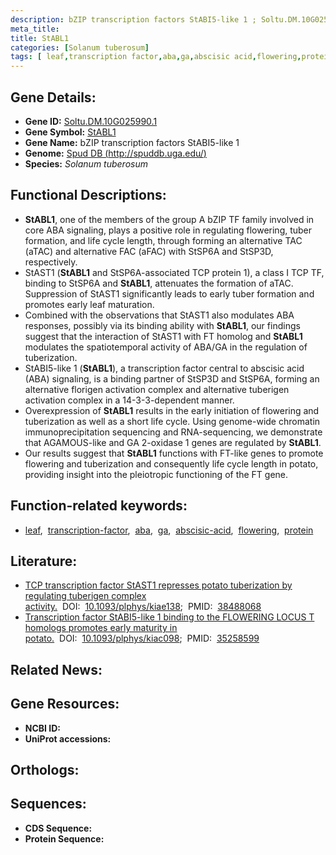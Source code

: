 ```yaml
---
description: bZIP transcription factors StABI5-like 1 ; Soltu.DM.10G025990.1 ; Solanum tuberosum
meta_title:
title: StABL1
categories: [Solanum tuberosum]
tags: [ leaf,transcription factor,aba,ga,abscisic acid,flowering,protein ]
---
```


## Gene Details:
- **Gene ID:** [Soltu.DM.10G025990.1]()
- **Gene Symbol:** <u>StABL1</u>
- **Gene Name:** bZIP transcription factors StABI5-like 1
- **Genome:** [Spud DB (http://spuddb.uga.edu/)]()
- **Species:** *Solanum tuberosum*

## Functional Descriptions:
   - **StABL1**, one of the members of the group A bZIP TF family involved in core ABA signaling, plays a positive role in regulating flowering, tuber formation, and life cycle length, through forming an alternative TAC (aTAC) and alternative FAC (aFAC) with StSP6A and StSP3D, respectively.
   - StAST1 (**StABL1** and StSP6A-associated TCP protein 1), a class I TCP TF, binding to StSP6A and **StABL1**, attenuates the formation of aTAC. Suppression of StAST1 significantly leads to early tuber formation and promotes early leaf maturation.
   - Combined with the observations that StAST1 also modulates ABA responses, possibly via its binding ability with **StABL1**, our findings suggest that the interaction of StAST1 with FT homolog and **StABL1** modulates the spatiotemporal activity of ABA/GA in the regulation of tuberization.
   - StABI5-like 1 (**StABL1**), a transcription factor central to abscisic acid (ABA) signaling, is a binding partner of StSP3D and StSP6A, forming an alternative florigen activation complex and alternative tuberigen activation complex in a 14-3-3-dependent manner.
   - Overexpression of **StABL1** results in the early initiation of flowering and tuberization as well as a short life cycle. Using genome-wide chromatin immunoprecipitation sequencing and RNA-sequencing, we demonstrate that AGAMOUS-like and GA 2-oxidase 1 genes are regulated by **StABL1**.
   - Our results suggest that **StABL1** functions with FT-like genes to promote flowering and tuberization and consequently life cycle length in potato, providing insight into the pleiotropic functioning of the FT gene.

## Function-related keywords:
   - [leaf](/tags/leaf/),&nbsp;&nbsp;[transcription-factor](/tags/transcription-factor/),&nbsp;&nbsp;[aba](/tags/aba/),&nbsp;&nbsp;[ga](/tags/ga/),&nbsp;&nbsp;[abscisic-acid](/tags/abscisic-acid/),&nbsp;&nbsp;[flowering](/tags/flowering/),&nbsp;&nbsp;[protein](/tags/protein/)

## Literature:
   - [TCP transcription factor StAST1 represses potato tuberization by regulating tuberigen complex activity.](https://doi.org/10.1093/plphys/kiae138)&nbsp;&nbsp;DOI:&nbsp;&nbsp;[10.1093/plphys/kiae138](https://doi.org/10.1093/plphys/kiae138);&nbsp;&nbsp;PMID:&nbsp;&nbsp;[38488068](https://pubmed.ncbi.nlm.nih.gov/38488068/)
   - [Transcription factor StABI5-like 1 binding to the FLOWERING LOCUS T homologs promotes early maturity in potato.](https://doi.org/10.1093/plphys/kiac098)&nbsp;&nbsp;DOI:&nbsp;&nbsp;[10.1093/plphys/kiac098](https://doi.org/10.1093/plphys/kiac098);&nbsp;&nbsp;PMID:&nbsp;&nbsp;[35258599](https://pubmed.ncbi.nlm.nih.gov/35258599/)

## Related News:

## Gene Resources:
- **NCBI ID:**  [](https://www.ncbi.nlm.nih.gov/gene/?term=)
- **UniProt accessions:**  [](https://www.uniprot.org/uniprotkb//entry)

## Orthologs:

## Sequences:
- **CDS Sequence:**
- **Protein Sequence:**
